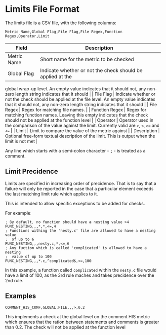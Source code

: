 Limits File Format
==================

The limits file is a CSV file, with the following columns:

    Metric Name,Global Flag,File Flag,File Regex,Function Regex,Operator,Limit

| Field | Description |
|-------|-------------|
| Metric Name | Short name for the metric to be checked |
| Global Flag | Indicate whether or not the check should be applied at the
global wrap-up level.  An empty value indicates that it should not, any non-zero
length string indicates that it should |
| File Flag | Indicate whether or not the check should be applied at the
file level.  An empty value indicates that it should not, any non-zero
length string indicates that it should |
| File Regex | Regex for matching file names. |
| Function Regex | Regex for matching function names.  Leaving this empty
indicates that the check should not be applied at the function level |
| Operator | Operator used in the comparison of the value against the limit.
Currently valid are `>`, `<`, `>=` and `<=` |
| Limit | Limit to compare the value of the metric against |
| Description | Optional free-form textual description of the limit.  This is output when
the limit is not met |

Any line which starts with a semi-colon character - `;` - is treated as a
comment.

Limit Precidence
----------------

Limits are specified in increasing order of precidence.  That is to say that
a failure will only be reported in the case that a particular element exceeds
the last matching limit rule which applies to it.

This is intended to allow specific exceptions to be added for checks.

For example:

    ; By default, no function should have a nesting value >4
    FUNC_NESTING,,,*,*,<=,4
    ; Functions withing the 'nesty.c' file are allowed to have a nesting value
    ;  of up to 6
    FUNC_NESTING,,,nesty.c,*,<=,6
    ; Any fuction which is called 'complicated' is allowed to have a nesting
    ;  value of up to 100
    FUNC_NESTING,,,*.c,^complicated$,<=,100

In this example, a function called `complicated` within the `nesty.c` file would
have a limit of 100, as the 3rd rule maches and takes precidence over the 2nd
rule.

Examples
--------

    COMMENT_HIS_COMF,GLOBAL,FILE,,,>,0.2

This implements a check at the global level on the comment HIS metric which 
ensures that the ration between statements and comments is greater than 0.2.
The check will not be applied at the function level
